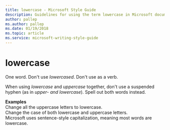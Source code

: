 ```yaml
---
title: lowercase - Microsoft Style Guide
description: Guidelines for using the term lowercase in Microsoft documents.
author: pallep
ms.author: pallep
ms.date: 01/19/2018
ms.topic: article
ms.service: microsoft-writing-style-guide
---
```


# lowercase

One word. Don't use *lowercased*. Don't use as a verb.

When using *lowercase* and *uppercase* together, don't use a suspended hyphen (as in *upper- and lowercase*). Spell out both words instead. 

**Examples**  
Change all the uppercase letters to lowercase.  
Change the case of both lowercase and uppercase letters.  
Microsoft uses sentence-style capitalization, meaning most words are lowercase.

